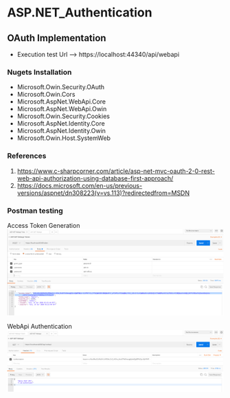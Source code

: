 # ASP.NET_Authentication

## OAuth Implementation

- Execution test Url --> https://localhost:44340/api/webapi

### Nugets Installation

- Microsoft.Owin.Security.OAuth
- Microsoft.Owin.Cors
- Microsoft.AspNet.WebApi.Core
- Microsoft.AspNet.WebApi.Owin
- Microsoft.Owin.Security.Cookies
- Microsoft.AspNet.Identity.Core
- Microsoft.AspNet.Identity.Owin
- Microsoft.Owin.Host.SystemWeb

### References

1. https://www.c-sharpcorner.com/article/asp-net-mvc-oauth-2-0-rest-web-api-authorization-using-database-first-approach/
2. https://docs.microsoft.com/en-us/previous-versions/aspnet/dn308223(v=vs.113)?redirectedfrom=MSDN

### Postman testing

Access Token Generation
![Access Token Generation](/doc/accessToken.png)

WebApi Authentication
![WebApi Authentication](/doc/WebApi.png)

